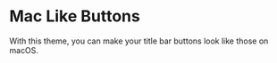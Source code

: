 
# Mac Like Buttons

With this theme, you can make your title bar buttons look like those on macOS.
